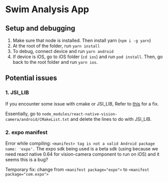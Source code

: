 # Swim Analysis App

## Setup and debugging
1. Make sure that node is installed. Then install yarn (`npm i -g yarn`)
2. At the root of the folder, run `yarn install`
3. To debug, connect device and run `yarn android`
4. If device is iOS, go to iOS folder (`cd ios`) and run `pod install`. Then, go back to the root folder and run `yarn ios`.

## Potential issues

### 1. JSI_LIB
If you encounter some issue with cmake or JSI_LIB,
Refer to [this](https://github.com/mrousavy/react-native-vision-camera/issues/513#issuecomment-940857627) for a fix.

Essentially, go to `node_modules/react-native-vision-camera/android/CMakeList.txt` and delete the lines to do with JSI_LIB.

### 2. expo manifest
Error while compiling: `<manifest> tag is not a valid Android package name: 'expo'.`
The expo sdk being used is a beta sdk (using because we need react native 0.64 for vision-camera component to run on iOS) and it seems this is a bug?

Temporary fix: change from `<manifest package="expo">` to `<manifest package="com.expo">`
